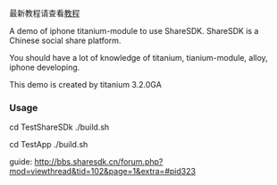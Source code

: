 最新教程请查看[教程](https://github.com/mdsb100/titanium-good-practices/tree/master/ShareSDKModuleDemo)

A demo of iphone titanium-module to use ShareSDK.
ShareSDK is a Chinese social share platform.

You should have a lot of knowledge of titanium, tianium-module, alloy, iphone developing.

This demo is created by titanium 3.2.0GA

### Usage

cd TestShareSDk
./build.sh

cd TestApp
./build.sh

guide: http://bbs.sharesdk.cn/forum.php?mod=viewthread&tid=102&page=1&extra=#pid323
